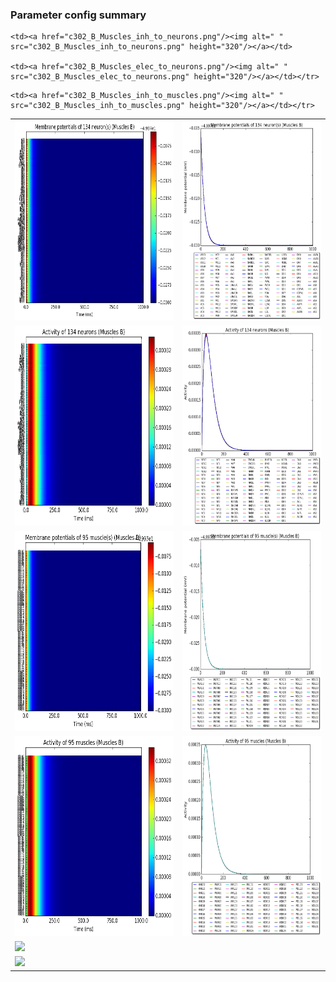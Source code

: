 ### Parameter config summary 
<table>

<tr>
  <td><a href="neurons_B_Muscles.png"/><img alt=" " src="neurons_B_Muscles.png" height="320"/></a></td>
  <td><a href="traces_neuron_Muscles_B.png"/><img alt=" " src="traces_neuron_Muscles_B.png" height="320"/></a></td>
</tr>

<tr>
  <td><a href="neuron_activity_B_Muscles.png"/><img alt=" " src="neuron_activity_B_Muscles.png" height="320"/></a></td>
  <td><a href="traces_neuron_activity_Muscles_B.png"/><img alt=" " src="traces_neuron_activity_Muscles_B.png" height="320"/></a></td>
</tr>

<tr>
  <td><a href="muscles_B_Muscles.png"/><img alt=" " src="muscles_B_Muscles.png" height="320"/></a></td>
  <td><a href="traces_muscles_Muscles_B.png"/><img alt=" " src="traces_muscles_Muscles_B.png" height="320"/></a></td>
</tr>

<tr>
  <td><a href="muscle_activity_B_Muscles.png"/><img alt=" " src="muscle_activity_B_Muscles.png" height="320"/></a></td>
  <td><a href="traces_muscles_activity_Muscles_B.png"/><img alt=" " src="traces_muscles_activity_Muscles_B.png" height="320"/></a></td>
</tr>

<tr><td><a href="c302_B_Muscles_exc_to_neurons.png"/><img alt=" " src="c302_B_Muscles_exc_to_neurons.png" height="320"/></a></td>

    <td><a href="c302_B_Muscles_inh_to_neurons.png"/><img alt=" " src="c302_B_Muscles_inh_to_neurons.png" height="320"/></a></td>

    <td><a href="c302_B_Muscles_elec_to_neurons.png"/><img alt=" " src="c302_B_Muscles_elec_to_neurons.png" height="320"/></a></td></tr>

<tr><td><a href="c302_B_Muscles_exc_to_muscles.png"/><img alt=" " src="c302_B_Muscles_exc_to_muscles.png" height="320"/></a></td>

    <td><a href="c302_B_Muscles_inh_to_muscles.png"/><img alt=" " src="c302_B_Muscles_inh_to_muscles.png" height="320"/></a></td></tr>
</table>
